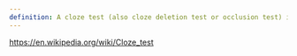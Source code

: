 ```yaml
---
definition: A cloze test (also cloze deletion test or occlusion test) is an exercise, test, or assessment consisting of a portion of language with certain items, words, or signs removed (cloze text), where the participant is asked to replace the missing language item.
---
```


https://en.wikipedia.org/wiki/Cloze_test
